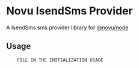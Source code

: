 # Novu IsendSms Provider

A IsendSms sms provider library for [@novu/node](https://github.com/novuhq/novu)

## Usage

```javascript
    FILL IN THE INITIALIZATION USAGE
```
